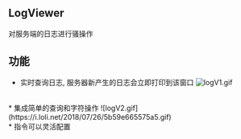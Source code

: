## LogViewer
对服务端的日志进行骚操作

## 功能
* 实时查询日志, 服务器新产生的日志会立即打印到该窗口
![logV1.gif](https://i.loli.net/2018/07/26/5b59e65384bc0.gif)
<br>
* 集成简单的查询和字符操作
![logV2.gif](https://i.loli.net/2018/07/26/5b59e665575a5.gif)
<br>
* 指令可以灵活配置